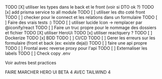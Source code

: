 TODO [X] utiliser les types dans le back et le front
(voir si DTO ok ?)
TODO [x] add prisma service to all module
TODO [ ] utiliser les dto coté front
TODO [ ] checker pour le connect et les relations dans un formulaire
TODO [ ] Faire des vrais tests :)
TODO [ ] utiliser lucide Icon -> remplacer par @iconify/react
TODO [ ] Faire un truc propre pour le nommage des dossiers et fichier
TODO [X] utiliser HeroUi
TODO [x] utiliser reactquery ?
TODO [ ] Dockerize
TODO [x] BDD
TODO [ ] CI/CD
TODO [ ] Gerer les erreurs sur les formulaire (front et back (ex: existe deja))
TODO [ ] faire une api propre
TODO [ ] Frontal avec reverse proxy pour l'api
TODO [ ] Externaliser les labels
TODO [ ] Check copy .env

Voir autres best practices

FAIRE MARCHER HERO UI BETA 4 AVEC TAILWIND 4
